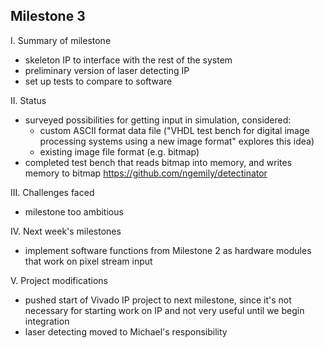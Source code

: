 Milestone 3
-----------

I. Summary of milestone

- skeleton IP to interface with the rest of the system
- preliminary version of laser detecting IP
- set up tests to compare to software

II. Status

- surveyed possibilities for getting input in simulation, considered:
	- custom ASCII format data file ("VHDL test bench for digital image processing systems using a new image format" explores this idea)
	- existing image file format (e.g. bitmap)
- completed test bench that reads bitmap into memory, and writes memory to bitmap
https://github.com/ngemily/detectinator

III. Challenges faced

- milestone too ambitious

IV. Next week's milestones

- implement software functions from Milestone 2 as hardware modules that work on pixel stream input

V. Project modifications

- pushed start of Vivado IP project to next milestone, since it's not necessary for starting work on IP and not very useful until we begin integration
- laser detecting moved to Michael's responsibility
